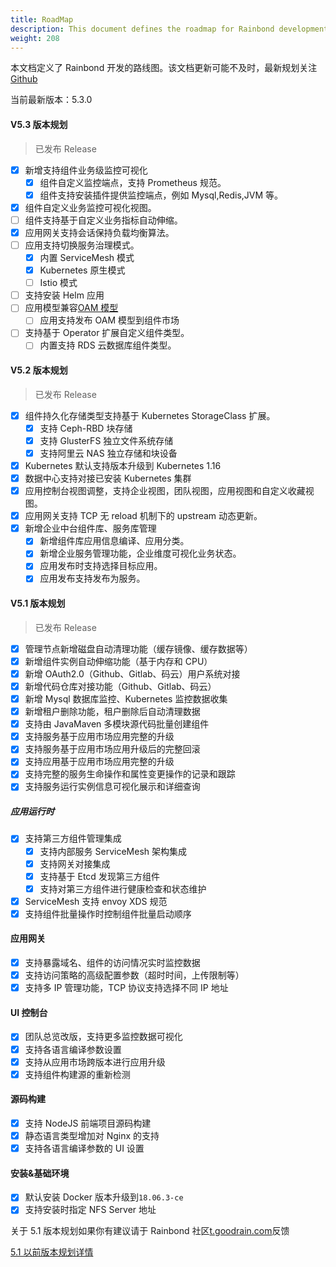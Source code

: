 ```yaml
---
title: RoadMap
description: This document defines the roadmap for Rainbond development.
weight: 208
---
```


本文档定义了 Rainbond 开发的路线图。该文档更新可能不及时，最新规划关注 [Github](https://github.com/goodrain/rainbond/issues)

当前最新版本：5.3.0

#### V5.3 版本规划

> 已发布 Release

- [x] 新增支持组件业务级监控可视化
  - [x] 组件自定义监控端点，支持 Prometheus 规范。
  - [x] 组件支持安装插件提供监控端点，例如 Mysql,Redis,JVM 等。
- [x] 组件自定义业务监控可视化视图。
- [ ] 组件支持基于自定义业务指标自动伸缩。
- [x] 应用网关支持会话保持负载均衡算法。
- [ ] 应用支持切换服务治理模式。
  - [x] 内置 ServiceMesh 模式
  - [x] Kubernetes 原生模式
  - [ ] Istio 模式
- [ ] 支持安装 Helm 应用
- [ ] 应用模型兼容[OAM 模型](https://github.com/oam-dev/spec)
  - [ ] 应用支持发布 OAM 模型到组件市场
- [ ] 支持基于 Operator 扩展自定义组件类型。
  - [ ] 内置支持 RDS 云数据库组件类型。

#### V5.2 版本规划

> 已发布 Release

- [x] 组件持久化存储类型支持基于 Kubernetes StorageClass 扩展。
  - [x] 支持 Ceph-RBD 块存储
  - [x] 支持 GlusterFS 独立文件系统存储
  - [x] 支持阿里云 NAS 独立存储和块设备
- [x] Kubernetes 默认支持版本升级到 Kubernetes 1.16
- [x] 数据中心支持对接已安装 Kubernetes 集群
- [x] 应用控制台视图调整，支持企业视图，团队视图，应用视图和自定义收藏视图。
- [x] 应用网关支持 TCP 无 reload 机制下的 upstream 动态更新。
- [x] 新增企业中台组件库、服务库管理
  - [x] 新增组件库应用信息编译、应用分类。
  - [x] 新增企业服务管理功能，企业维度可视化业务状态。
  - [x] 应用发布时支持选择目标应用。
  - [x] 应用发布支持发布为服务。

#### V5.1 版本规划

> 已发布 Release

- [x] 管理节点新增磁盘自动清理功能（缓存镜像、缓存数据等）
- [x] 新增组件实例自动伸缩功能（基于内存和 CPU）
- [x] 新增 OAuth2.0（Github、Gitlab、码云）用户系统对接
- [x] 新增代码仓库对接功能（Github、Gitlab、码云）
- [x] 新增 Mysql 数据库监控、Kubernetes 监控数据收集
- [x] 新增租户删除功能，租户删除后自动清理数据
- [x] 支持由 JavaMaven 多模块源代码批量创建组件
- [x] 支持服务基于应用市场应用完整的升级
- [x] 支持服务基于应用市场应用升级后的完整回滚
- [x] 支持应用基于应用市场应用完整的升级
- [x] 支持完整的服务生命操作和属性变更操作的记录和跟踪
- [x] 支持服务运行实例信息可视化展示和详细查询

##### 应用运行时

- [x] 支持第三方组件管理集成
  - [x] 支持内部服务 ServiceMesh 架构集成
  - [x] 支持网关对接集成
  - [x] 支持基于 Etcd 发现第三方组件
  - [x] 支持对第三方组件进行健康检查和状态维护
- [x] ServiceMesh 支持 envoy XDS 规范
- [x] 支持组件批量操作时控制组件批量启动顺序

#### 应用网关

- [x] 支持暴露域名、组件的访问情况实时监控数据
- [x] 支持访问策略的高级配置参数（超时时间，上传限制等）
- [x] 支持多 IP 管理功能，TCP 协议支持选择不同 IP 地址

#### UI 控制台

- [x] 团队总览改版，支持更多监控数据可视化
- [x] 支持各语言编译参数设置
- [x] 支持从应用市场跨版本进行应用升级
- [x] 支持组件构建源的重新检测

#### 源码构建

- [x] 支持 NodeJS 前端项目源码构建
- [x] 静态语言类型增加对 Nginx 的支持
- [x] 支持各语言编译参数的 UI 设置

#### 安装&基础环境

- [x] 默认安装 Docker 版本升级到`18.06.3-ce`
- [x] 支持安装时指定 NFS Server 地址

关于 5.1 版本规划如果你有建议请于 Rainbond 社区[t.goodrain.com](https://t.goodrain.com)反馈

[5.1 以前版本规划详情](../roadmap.5.0/)
